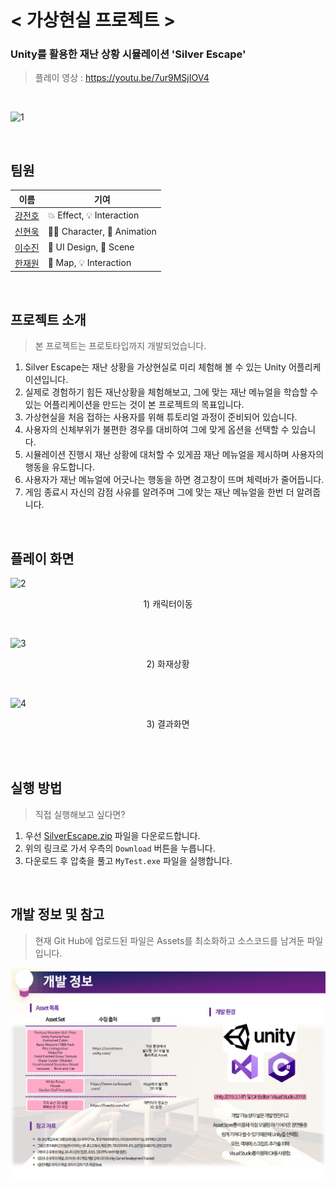 # < 가상현실 프로젝트 >

### Unity를 활용한 재난 상황 시뮬레이션 'Silver Escape'
> 플레이 영상 : https://youtu.be/7ur9MSjIOV4

<br>

![1](https://user-images.githubusercontent.com/71180414/104817450-b6190900-5864-11eb-8a86-299084d89fef.gif)

<br>

## 팀원

|이름|기여|
|---|---|
|[강전호](https://github.com/jeonbar2)|💥 Effect, 💡 Interaction|
|[신현욱](https://github.com/woogie-s)|🙍‍♂️ Character, 🏃 Animation|
|[이수진](https://github.com/suzzini)|📄 UI Design, 🎥 Scene|
|[한재원](https://github.com/hanjo8813)|💒 Map, 💡 Interaction|

<br>

## 프로젝트 소개
> 본 프로젝트는 프로토타입까지 개발되었습니다.
1. Silver Escape는 재난 상황을 가상현실로 미리 체험해 볼 수 있는 Unity 어플리케이션입니다.
2. 실제로 경험하기 힘든 재난상황을 체험해보고, 그에 맞는 재난 메뉴얼을 학습할 수 있는 어플리케이션을 만드는 것이 본 프로젝트의 목표입니다.
3. 가상현실을 처음 접하는 사용자를 위해 튜토리얼 과정이 준비되어 있습니다.
4. 사용자의 신체부위가 불편한 경우를 대비하여 그에 맞게 옵션을 선택할 수 있습니다.
5. 시뮬레이션 진행시 재난 상황에 대처할 수 있게끔 재난 메뉴얼을 제시하며 사용자의 행동을 유도합니다.
6. 사용자가 재난 메뉴얼에 어긋나는 행동을 하면 경고창이 뜨며 체력바가 줄어듭니다.
7. 게임 종료시 자신의 감점 사유를 알려주며 그에 맞는 재난 메뉴얼을 한번 더 알려줍니다.

<br>


## 플레이 화면
![2](https://user-images.githubusercontent.com/71180414/104819438-dfd82d00-5870-11eb-811d-0640d5e6ff3e.gif)
<p align='center'>1) 캐릭터이동</p>
<br>

![3](https://user-images.githubusercontent.com/71180414/104819455-fed6bf00-5870-11eb-93c5-4ff9fce94328.gif)
<p align='center'>2) 화재상황</p>
<br>

![4](https://user-images.githubusercontent.com/71180414/104819464-0e560800-5871-11eb-9488-c2a6a091454f.gif)
<p align='center'>3) 결과화면</p>
<br>


<br>

## 실행 방법
> 직접 실행해보고 싶다면?
1. 우선 [SilverEscape.zip](./SilverEscape.zip) 파일을 다운로드합니다. 
2. 위의 링크로 가서 우측의 `Download` 버튼을 누릅니다.
3. 다운로드 후 압축을 풀고 `MyTest.exe` 파일을 실행합니다.

<br>

## 개발 정보 및 참고
> 현재 Git Hub에 업로드된 파일은 Assets를 최소화하고 소스코드를 남겨둔 파일입니다.

<img src="./reference_img/info.png">

